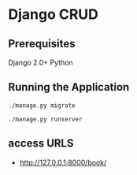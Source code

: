 # Django CRUD 

## Prerequisites

Django 2.0+
Python

## Running the Application

    ./manage.py migrate

    ./manage.py runserver

## access URLS
- http://127.0.0.1:8000/book/



